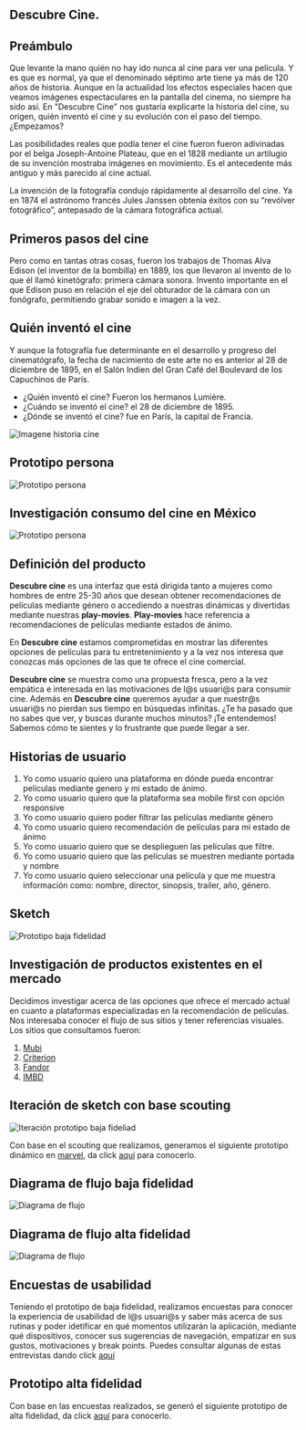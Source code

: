 
## Descubre Cine.

<!-- ## Índice

- [Preámbulo](#preámbulo)
- [Prototipo persona](#prototipo-persona)
- [Investigación consumo del cine en México](#investigación-consumo-del-cine-en-México)
- [Iteración prototipo persona](#iteración-prototipo-persona)
- [Definición del producto](#definición-del-producto)
- [Historias de usuario](#historias-de-usuario)
- [Investigación de productos existentes en el mercado (referencias)](#prototipo-de-baja-fidelidad)
- [Prototipo de baja fidelidad](#prototipo-de-baja-fidelidad) -->


<!-- --- -->

## Preámbulo

Que levante la mano quién no hay ido nunca al cine para ver una película. Y es que es normal, ya que el denominado séptimo arte tiene ya más de 120 años de historia. Aunque en la actualidad los efectos especiales hacen que veamos imágenes espectaculares en la pantalla del cinema, no siempre ha sido así. En "Descubre Cine" nos gustaría explicarte la historia del cine, su origen, quién inventó el cine y su evolución con el paso del tiempo. ¿Empezamos?

Las posibilidades reales que podía tener el cine fueron fueron adivinadas por el belga Joseph-Antoine Plateau, que en el 1828 mediante un artilugio de su invención mostraba imágenes en movimiento. Es el antecedente más antiguo y más parecido al cine actual.

La invención de la fotografía condujo rápidamente al desarrollo del cine. Ya en 1874 el astrónomo francés Jules Janssen obtenía éxitos con su “revólver fotográfico”, antepasado de la cámara fotográfica actual.

## Primeros pasos del cine
Pero como en tantas otras cosas, fueron los trabajos de Thomas Alva Edison (el inventor de la bombilla) en 1889, los que llevaron al invento de lo que él llamó kinetógrafo: primera cámara sonora. Invento importante en el que Edison puso en relación el eje del obturador de la cámara con un fonógrafo, permitiendo grabar sonido e imagen a la vez.

## Quién inventó el cine
Y aunque la fotografía fue determinante en el desarrollo y progreso del cinematógrafo, la fecha de nacimiento de este arte no es anterior al 28 de diciembre de 1895, en el Salón Indien del Gran Café del Boulevard de los Capuchinos de París.

- ¿Quién inventó el cine? Fueron los hermanos Lumière.
- ¿Cuándo se inventó el cine? el 28 de diciembre de 1895.
- ¿Dónde se inventó el cine? fue en París, la capital de Francia.

![Imagene historia cine](imagenesReadMe/la-mujer-pionera-de-cine.png)

## Prototipo persona

![Prototipo persona](imagenesReadMe/Proto-persona.png)

## Investigación consumo del cine en México

![Prototipo persona](imagenesReadMe/estudio_consumo_cine_mx2.png)

<!-- ## Iteración prototipo persona

Una vez que realizamos investagación, identificamos algunas puntos que eran necesarios cambiar en el prototipado de persona: -->

## Definición del producto

**Descubre cine** es una interfaz que está dirigida tanto a mujeres como hombres de entre 25-30 años que desean obtener recomendaciones de películas mediante género o accediendo a nuestras dinámicas y divertidas mediante nuestras **play-movies**. **Play-movies** hace referencia a recomendaciones de películas mediante estados de ánimo.

En **Descubre cine** estamos comprometidas en mostrar las diferentes opciones de películas para tu entretenimiento y a la vez nos interesa que conozcas más opciones de las que te ofrece el cine comercial.

**Descubre cine** se muestra como una propuesta fresca, pero a la vez  empática e interesada en las motivaciones de l@s usuari@s para consumir cine. Además en **Descubre cine** queremos ayudar a que nuestr@s usuari@s no pierdan sus tiempo en búsquedas infinitas. ¿Te ha pasado que no sabes que ver, y buscas durante muchos minutos? ¡Te entendemos! Sabemos cómo te sientes y lo frustrante que puede llegar a ser.

## Historias de usuario

1. Yo como usuario quiero una plataforma en dónde pueda encontrar películas mediante genero y mi estado de ánimo.
2. Yo como usuario quiero que la plataforma sea mobile first con opción responsive
3. Yo como usuario quiero poder filtrar las películas mediante género
4. Yo como usuario quiero recomendación de películas para mi estado de ánimo
5. Yo como usuario quiero que se desplieguen las películas que filtre.
6. Yo como usuario quiero que las películas se muestren mediante portada y nombre
7. Yo como usuario quiero seleccionar una película y que me muestra información como: nombre, director, sinopsis, trailer, año, género.

## Sketch

![Prototipo baja fidelidad](imagenesReadMe/prototipos_baja.png)

## Investigación de productos existentes en el mercado

Decidimos investigar acerca de las opciones que ofrece el mercado actual en cuanto a plataformas especializadas en la recomendación de películas. Nos interesaba conocer el flujo de sus sitios y tener referencias visuales. Los sitios que consultamos fueron:

1. [Mubi](https://mubi.com/es)
2. [Criterion](https://www.criterion.com/)
3. [Fandor](https://www.fandor.com/movie-genres)
4. [IMBD](https://www.imdb.com/)

## Iteración de sketch con base scouting

![Iteración prototipo baja fideliad](imagenesReadMe/iteracion_bajaprototipo.png)

Con base en el scouting que realizamos, generamos el siguiente prototipo dinámico en [marvel](https://marvelapp.com/), da click [aquí](https://marvelapp.com/geba2ce/screen/53883376) para conocerlo.


## Diagrama de flujo baja fidelidad

![Diagrama de flujo](imagenesReadMe/flowmap_baja_fidelidad.png)

## Diagrama de flujo alta fidelidad

![Diagrama de flujo](imagenesReadMe/flowmap.png)

## Encuestas de usabilidad

Teniendo el prototipo de baja fidelidad, realizamos encuestas para conocer la experiencia de usabilidad de l@s usuari@s y saber más acerca de sus rutinas y poder idetificar en qué momentos utilizarán la aplicación, mediante qué dispositivos, conocer sus sugerencias de navegación, empatizar en sus gustos, motivaciones y break points. Puedes consultar algunas de estas entrevistas dando click [aquí]()

## Prototipo alta fidelidad

Con base en las encuestas realizados, se generó el siguiente prototipo de alta fidelidad, da click [aquí](https://marvelapp.com/1d9666i6/screen/53886498) para conocerlo.
<!-- ## Insights -->
